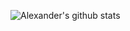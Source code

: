 ![Alexander's github stats](https://github-readme-stats.vercel.app/api?username=alexandercaley&show_icons=true&theme=synthwave)
